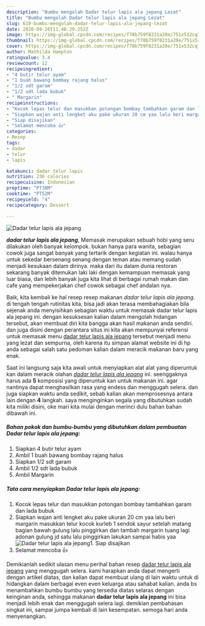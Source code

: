 ```yaml
---
description: "Bumbu mengolah Dadar telur lapis ala jepang Lezat"
title: "Bumbu mengolah Dadar telur lapis ala jepang Lezat"
slug: 619-bumbu-mengolah-dadar-telur-lapis-ala-jepang-lezat
date: 2020-09-26T11:48:29.252Z
image: https://img-global.cpcdn.com/recipes/f78b759f8231a20e/751x532cq70/dadar-telur-lapis-ala-jepang-foto-resep-utama.jpg
thumbnail: https://img-global.cpcdn.com/recipes/f78b759f8231a20e/751x532cq70/dadar-telur-lapis-ala-jepang-foto-resep-utama.jpg
cover: https://img-global.cpcdn.com/recipes/f78b759f8231a20e/751x532cq70/dadar-telur-lapis-ala-jepang-foto-resep-utama.jpg
author: Mathilda Hampton
ratingvalue: 3.4
reviewcount: 12
recipeingredient:
- "4 butir telur ayam"
- "1 buah bawang bombay rajang halus"
- "1/2 sdt garam"
- "1/2 sdt lada bubuk"
- " Margarin"
recipeinstructions:
- "Kocok lepas telur dan masukkan potongan bombay tambahkan garam dan lada bubuk"
- "Siapkan wajan anti lengket aku pake ukuran 20 cm yaa lalu beri margarin masukkan telur kocok kurleb 1 sendok sayur setelah matang bagian bawah gulung lalu pinggirkan dan tambah margarin tuang lagi adonan gulung jd satu lalu pinggirkan lakukan sampai habis yaa"
- "Siap disajikan"
- "Selamat mencoba 👍"
categories:
- Resep
tags:
- dadar
- telur
- lapis

katakunci: dadar telur lapis 
nutrition: 236 calories
recipecuisine: Indonesian
preptime: "PT38M"
cooktime: "PT52M"
recipeyield: "4"
recipecategory: Dessert

---
```



![Dadar telur lapis ala jepang](https://img-global.cpcdn.com/recipes/f78b759f8231a20e/751x532cq70/dadar-telur-lapis-ala-jepang-foto-resep-utama.jpg)

<b><i>dadar telur lapis ala jepang</i></b>, Memasak merupakan sebuah hobi yang seru dilakukan oleh banyak kelompok. bukan hanya para wanita, sebagian cowok juga sangat banyak yang tertarik dengan kegiatan ini. walau hanya untuk sekedar bersenang senang dengan teman atau memang sudah menjadi kesukaan dalam dirinya. maka dari itu dalam dunia restoran sekarang banyak ditemukan laki laki dengan kemampuan memasak yang luar biasa, dan lebih banyak juga kita lihat di berbagai rumah makan dan cafe yang mempekerjakan chef cowok sebagai chef andalan nya.



Baik, kita kembali ke hal resep resep makanan <i>dadar telur lapis ala jepang</i>. di tengah tengah rutinitas kita, bisa jadi akan terasa membahagiakan bila sejenak anda menyisihkan sebagian waktu untuk memasak dadar telur lapis ala jepang ini. dengan kesuksesan kalian dalam mengolah hidangan tersebut, akan membuat diri kita bangga akan hasil makanan anda sendiri. dan juga disini dengan perantara situs ini kita akan mempunyai referensi untuk memasak menu <u>dadar telur lapis ala jepang</u> tersebut menjadi menu yang lezat dan sempurna, oleh karena itu simpan alamat website ini di hp anda sebagai salah satu pedoman kalian dalam meracik makanan baru yang enak.


Saat ini langsung saja kita awali untuk menyiapkan alat alat yang diperuntuk kan dalam meracik olahan <u><i>dadar telur lapis ala jepang</i></u> ini. seenggaknya harus ada <b>5</b> komposisi yang diperuntuk kan untuk makanan ini. agar nantinya dapat menghasilkan rasa yang endess dan menggugah selera. dan juga siapkan waktu anda sedikit, sebab kalian akan memprosesnya antara lain dengan <b>4</b> langkah. saya menginginkan segala yang dibutuhkan sudah kita miliki disini, oke mari kita mulai dengan merinci dulu bahan bahan dibawah ini.

<!--inarticleads1-->

##### Bahan pokok dan bumbu-bumbu yang dibutuhkan dalam pembuatan Dadar telur lapis ala jepang:

1. Siapkan 4 butir telur ayam
1. Ambil 1 buah bawang bombay rajang halus
1. Siapkan 1/2 sdt garam
1. Ambil 1/2 sdt lada bubuk
1. Ambil  Margarin




<!--inarticleads2-->

##### Tata cara menyiapkan Dadar telur lapis ala jepang:

1. Kocok lepas telur dan masukkan potongan bombay tambahkan garam dan lada bubuk
1. Siapkan wajan anti lengket aku pake ukuran 20 cm yaa lalu beri margarin masukkan telur kocok kurleb 1 sendok sayur setelah matang bagian bawah gulung lalu pinggirkan dan tambah margarin tuang lagi adonan gulung jd satu lalu pinggirkan lakukan sampai habis yaa
<img src="//assets-global.cpcdn.com/assets/icons/button_play-2c75c40dde080a61004c1f40b05d8f140eaff45d7e9e6481dc71c63d2e7c4909.png" alt="Dadar telur lapis ala jepang">1. Siap disajikan
1. Selamat mencoba 👍




Demikianlah sedikit ulasan menu perihal bahan resep <u>dadar telur lapis ala jepang</u> yang menggugah selera. kami harapkan anda dapat mengerti dengan artikel diatas, dan kalian dapat membuat ulang di lain waktu untuk di hidangkan dalam berbagai even even keluarga atau sahabat kalian. anda bs menambahkan bumbu bumbu yang tersedia diatas selaras dengan keinginan anda, sehingga makanan <b>dadar telur lapis ala jepang</b> ini bisa menjadi lebih enak dan menggugah selera lagi. demikian pembahasan singkat ini, sampai jumpa kembali di lain kesempatan. semoga hari anda menyenangkan.
